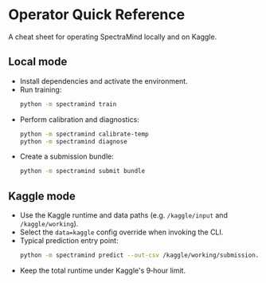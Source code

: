 # Operator Quick Reference

A cheat sheet for operating SpectraMind locally and on Kaggle.

## Local mode
- Install dependencies and activate the environment.
- Run training:
  ```bash
  python -m spectramind train
  ```
- Perform calibration and diagnostics:
  ```bash
  python -m spectramind calibrate-temp
  python -m spectramind diagnose
  ```
- Create a submission bundle:
  ```bash
  python -m spectramind submit bundle
  ```

## Kaggle mode
- Use the Kaggle runtime and data paths (e.g. `/kaggle/input` and `/kaggle/working`).
- Select the `data=kaggle` config override when invoking the CLI.
- Typical prediction entry point:
  ```bash
  python -m spectramind predict --out-csv /kaggle/working/submission.csv
  ```
- Keep the total runtime under Kaggle's 9‑hour limit.
